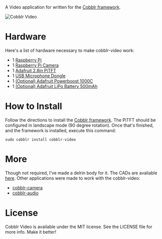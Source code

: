 A Video application for written for the [Cobblr framework](http://github.com/TheQYD/cobblr).

![Cobblr Video](https://raw.githubusercontent.com/TheQYD/cobblr/master/photos/cobblr_video.jpg)

# Hardware
Here's a list of hardware necessary to make cobblr-video work:

 - 1 [Raspberry Pi](https://www.adafruit.com/products/2358)
 - 1 [Raspberry Pi Camera](https://www.adafruit.com/products/3099)
 - 1 [Adafruit 2.8in PiTFT](https://www.adafruit.com/products/1601)
 - 1 [USB Microphone Dongle](http://www.amazon.com/Super-Microphone-Adapter-Driver-Notebook/dp/B00M3UJ42A)
 - 1 [(Optional) Adafruit Powerboost 1000C](https://www.adafruit.com/products/2465)
 - 1 [(Optional) Adafruit LiPo Battery 500mAh](https://www.adafruit.com/products/1578)

# How to Install

Follow the directions to install the [Cobblr framework](http://github.com/TheQYD/cobblr). The PiTFT should be configured in landscape mode (90 degree rotation). Once that's finished, and the framework is installed, execute this command:

```
sudo cobblr install cobblr-video
```

# More

Though not required, I've made a delrin body for it. The CADs are avaliable [here](https://github.com/TheQYD/CAD/tree/master/cobblr-camera). Other applications were made to work with the cobblr-video:

- [cobblr-camera](http://gihub.com/TheQYD/cobblr-camera)
- [cobblr-audio](http://gihub.com/TheQYD/cobblr-audio)

# License
Cobblr Video is available under the MIT license. See the LICENSE file for more info. Make it better!

